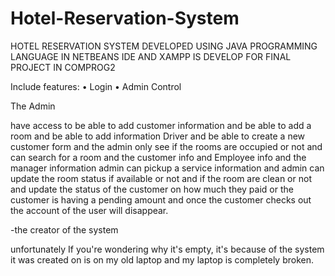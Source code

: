 # Hotel-Reservation-System


HOTEL RESERVATION SYSTEM DEVELOPED USING JAVA PROGRAMMING LANGUAGE IN NETBEANS IDE AND XAMPP IS DEVELOP FOR FINAL PROJECT IN COMPROG2


Include features:
• Login
• Admin Control


The Admin

have access to be able to add customer information and be able to add a room and be able to add information Driver and be able to create a new customer form and the admin only see
if the rooms are occupied or not and can search for a room and
the customer info and Employee info and the manager information admin can pickup a service information and admin can update the room status if available or not and if the room are clean or not and update the status of the customer on how much they paid or the customer is having a pending amount and once the customer checks out the account of the user will disappear.









-the creator of the system

unfortunately If you're wondering why it's empty, it's because of the system it was created on is on my old laptop and my laptop is completely broken.
 
